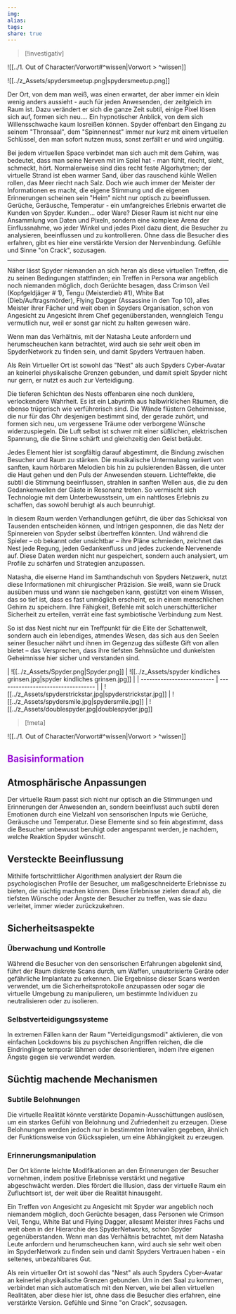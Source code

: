 ```yaml
---
img: 
alias: 
tags: 
share: true
---
```

> [!investigativ]

![[../1. Out of Character/Vorwort#^wissen|Vorwort > ^wissen]]

![[../z_Assets/spydersmeetup.png|spydersmeetup.png]]

Der Ort, von dem man weiß, was einen erwartet, der aber immer ein klein wenig anders aussieht - auch für jeden Anwesenden, der zeitgleich im Raum ist. Dazu verändert er sich die ganze Zeit subtil, einige Pixel lösen sich auf, formen sich neu.... Ein hypnotischer Anblick, von dem sich Willensschwache kaum losreißen können. 
Spyder offenbart den Eingang zu seinem "Thronsaal", dem "Spinnennest" immer nur kurz mit einem virtuellen Schlüssel, den man sofort nutzen muss, sonst zerfällt er und wird ungültig.

Bei jedem virtuellen Space verbindet man sich auch mit dem Gehirn, was bedeutet, dass man seine Nerven mit im Spiel hat - man fühlt, riecht, sieht, schmeckt, hört. Normalerweise sind dies recht feste Algorhytmen; der virtuelle Strand ist eben warmer Sand, über das rauschend kühle Wellen rollen, das Meer riecht nach Salz.  Doch wie auch immer der Meister der Informationen es macht, die eigene Stimmung und die eigenen Erinnerungen scheinen sein "Heim" nicht nur optisch zu beeinflussen. Gerüche, Geräusche, Temperatur - ein umfangreiches Erlebnis erwartet die Kunden von Spyder. 
Kunden... oder Ware? Dieser Raum ist nicht nur eine Ansammlung von Daten und Pixeln, sondern eine komplexe Arena der Einflussnahme, wo jeder Winkel und jedes Pixel dazu dient, die Besucher zu analysieren, beeinflussen und zu kontrollieren. Ohne dass die Besucher dies erfahren, gibt es hier eine verstärkte Version der Nervenbindung. Gefühle und Sinne "on Crack", sozusagen.

 ---

 Näher lässt Spyder niemanden an sich heran als diese virtuellen Treffen, die zu seinen Bedingungen stattfinden; ein Treffen in Persona war angeblich noch niemanden möglich, doch Gerüchte besagen, dass Crimson Veil (Kopfgeldjäger # 1), Tengu (Meisterdieb #1), White Bat (Dieb/Auftragsmörder), Flying Dagger (Assassine in den Top 10),  alles Meister ihrer Fächer und weit oben in Spyders Organisation, schon von Angesicht zu Angesicht ihrem Chef gegenüberstanden, wenngleich Tengu vermutlich nur, weil er sonst gar nicht zu halten gewesen wäre.

Wenn man das Verhältnis, mit der Natasha Leute anfordern und herumscheuchen kann betrachtet, wird auch sie sehr weit oben im SpyderNetwork zu finden sein, und damit Spyders Vertrauen haben.

Als Rein Virtueller Ort ist sowohl das "Nest" als auch Spyders Cyber-Avatar an keinerlei physikalische Grenzen gebunden, und damit spielt Spyder nicht nur gern, er nutzt es auch zur Verteidigung.

Die tieferen Schichten des Nests offenbaren eine noch dunklere, verlockendere Wahrheit. Es ist ein Labyrinth aus halbwirklichen Räumen, die ebenso trügerisch wie verführerisch sind. Die Wände flüstern Geheimnisse, die nur für das Ohr desjenigen bestimmt sind, der gerade zuhört, und formen sich neu, um vergessene Träume oder verborgene Wünsche widerzuspiegeln. Die Luft selbst ist schwer mit einer süßlichen, elektrischen Spannung, die die Sinne schärft und gleichzeitig den Geist betäubt.

Jedes Element hier ist sorgfältig darauf abgestimmt, die Bindung zwischen Besucher und Raum zu stärken. Die musikalische Untermalung variiert von sanften, kaum hörbaren Melodien bis hin zu pulsierenden Bässen, die unter die Haut gehen und den Puls der Anwesenden steuern. Lichteffekte, die subtil die Stimmung beeinflussen, strahlen in sanften Wellen aus, die zu den Gedankenwellen der Gäste in Resonanz treten. So vermischt sich Technologie mit dem Unterbewusstsein, um ein nahtloses Erlebnis zu schaffen, das sowohl beruhigt als auch beunruhigt.

In diesem Raum werden Verhandlungen geführt, die über das Schicksal von Tausenden entscheiden können, und Intrigen gesponnen, die das Netz der Spinnereien von Spyder selbst übertreffen könnten. Und während die Spieler – ob bekannt oder unsichtbar – ihre Pläne schmieden, zeichnet das Nest jede Regung, jeden Gedankenfluss und jedes zuckende Nervenende auf. Diese Daten werden nicht nur gespeichert, sondern auch analysiert, um Profile zu schärfen und Strategien anzupassen.

Natasha, die eiserne Hand im Samthandschuh von Spyders Netzwerk, nutzt diese Informationen mit chirurgischer Präzision. Sie weiß, wann sie Druck ausüben muss und wann sie nachgeben kann, gestützt von einem Wissen, das so tief ist, dass es fast unmöglich erscheint, es in einem menschlichen Gehirn zu speichern. Ihre Fähigkeit, Befehle mit solch unerschütterlicher Sicherheit zu erteilen, verrät eine fast symbiotische Verbindung zum Nest.

So ist das Nest nicht nur ein Treffpunkt für die Elite der Schattenwelt, sondern auch ein lebendiges, atmendes Wesen, das sich aus den Seelen seiner Besucher nährt und ihnen im Gegenzug das süßeste Gift von allen bietet – das Versprechen, dass ihre tiefsten Sehnsüchte und dunkelsten Geheimnisse hier sicher und verstanden sind.

| ![[../z_Assets/Spyder.png|Spyder.png]]            | ![[../z_Assets/spyder kindliches grinsen.jpg|spyder kindliches grinsen.jpg]] |
| -------------------------- | ---------------------------------- |
| ![[../z_Assets/spyderstrickstar.jpg|spyderstrickstar.jpg]] | ![[../z_Assets/spydersmile.jpg|spydersmile.jpg]]               |
 ![[../z_Assets/doublespyder.jpg|doublespyder.jpg]]  



> [!meta]

![[../1. Out of Character/Vorwort#^wissen|Vorwort > ^wissen]]
## <font color="#9400D3"> Basisinformation</font>

## Atmosphärische Anpassungen
Der virtuelle Raum passt sich nicht nur optisch an die Stimmungen und Erinnerungen der Anwesenden an, sondern beeinflusst auch subtil deren Emotionen durch eine Vielzahl von sensorischen Inputs wie Gerüche, Geräusche und Temperatur. Diese Elemente sind so fein abgestimmt, dass die Besucher unbewusst beruhigt oder angespannt werden, je nachdem, welche Reaktion Spyder wünscht.

## Versteckte Beeinflussung
Mithilfe fortschrittlicher Algorithmen analysiert der Raum die psychologischen Profile der Besucher, um maßgeschneiderte Erlebnisse zu bieten, die süchtig machen können. Diese Erlebnisse zielen darauf ab, die tiefsten Wünsche oder Ängste der Besucher zu treffen, was sie dazu verleitet, immer wieder zurückzukehren.

## Sicherheitsaspekte
### Überwachung und Kontrolle
Während die Besucher von den sensorischen Erfahrungen abgelenkt sind, führt der Raum diskrete Scans durch, um Waffen, unautorisierte Geräte oder gefährliche Implantate zu erkennen. Die Ergebnisse dieser Scans werden verwendet, um die Sicherheitsprotokolle anzupassen oder sogar die virtuelle Umgebung zu manipulieren, um bestimmte Individuen zu neutralisieren oder zu isolieren.

### Selbstverteidigungssysteme
In extremen Fällen kann der Raum "Verteidigungsmodi" aktivieren, die von einfachen Lockdowns bis zu psychischen Angriffen reichen, die die Eindringlinge temporär lähmen oder desorientieren, indem ihre eigenen Ängste gegen sie verwendet werden.

## Süchtig machende Mechanismen
### Subtile Belohnungen
Die virtuelle Realität könnte verstärkte Dopamin-Ausschüttungen auslösen, um ein starkes Gefühl von Belohnung und Zufriedenheit zu erzeugen. Diese Belohnungen werden jedoch nur in bestimmten Intervallen gegeben, ähnlich der Funktionsweise von Glücksspielen, um eine Abhängigkeit zu erzeugen.

### Erinnerungsmanipulation
Der Ort könnte leichte Modifikationen an den Erinnerungen der Besucher vornehmen, indem positive Erlebnisse verstärkt und negative abgeschwächt werden. Dies fördert die Illusion, dass der virtuelle Raum ein Zufluchtsort ist, der weit über die Realität hinausgeht.

Ein Treffen von Angesicht zu Angesicht mit Spyder war angeblich noch niemandem möglich, doch Gerüchte besagen, dass Personen wie Crimson Veil, Tengu, White Bat und Flying Dagger, allesamt Meister ihres Fachs und weit oben in der Hierarchie des SpyderNetworks, schon Spyder gegenüberstanden. Wenn man das Verhältnis betrachtet, mit dem Natasha Leute anfordern und herumscheuchen kann, wird auch sie sehr weit oben im SpyderNetwork zu finden sein und damit Spyders Vertrauen haben - ein seltenes, unbezahlbares Gut.

Als rein virtueller Ort ist sowohl das "Nest" als auch Spyders Cyber-Avatar an keinerlei physikalische Grenzen gebunden. Um in den Saal zu kommen, verbindet man sich automatisch mit den Nerven, wie bei allen virtuellen Realitäten, aber diese hier ist, ohne dass die Besucher dies erfahren, eine verstärkte Version. Gefühle und Sinne "on Crack", sozusagen.
